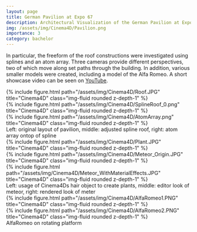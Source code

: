 ```yaml
---
layout: page
title: German Pavilion at Expo 67
description: Architectural Visualization of the German Pavilion at Expo 67 with Cinema4D
img: /assets/img/Cinema4D/Pavilion.png
importance: 3
category: bachelor
---
```


In particular, the freeform of the roof constructions were investigated using splines and an atom array. Three cameras provide different perspectives, two of which move along set paths through the building. In addition, various smaller models were created, including a model of the Alfa Romeo.
A short showcase video can be seen on <a href="https://www.youtube.com/watch?v=Wc5k6yzcDsA">YouTube</a>.

<div class="row">
    <div class="col-sm mt-3 mt-md-0">
        {% include figure.html path="/assets/img/Cinema4D/Roof.JPG" title="Cinema4D" class="img-fluid rounded z-depth-1" %}
    </div>
    <div class="col-sm mt-3 mt-md-0">
        {% include figure.html path="/assets/img/Cinema4D/SplineRoof_0.png" title="Cinema4D" class="img-fluid rounded z-depth-1" %}
    </div>
    <div class="col-sm mt-3 mt-md-0">
        {% include figure.html path="/assets/img/Cinema4D/AtomArray.png" title="Cinema4D" class="img-fluid rounded z-depth-1" %}
    </div>
</div>
<div class="caption">
    Left: original layout of pavilion, middle: adjusted spline roof, right: atom array ontop of spline
</div>

<div class="row">
    <div class="col-sm mt-3 mt-md-0">
        {% include figure.html path="/assets/img/Cinema4D/Plant.JPG" title="Cinema4D" class="img-fluid rounded z-depth-1" %}
    </div>
    <div class="col-sm mt-3 mt-md-0">
        {% include figure.html path="/assets/img/Cinema4D/Meteor_Origin.JPG" title="Cinema4D" class="img-fluid rounded z-depth-1" %}
    </div>
    <div class="col-sm mt-3 mt-md-0">
        {% include figure.html path="/assets/img/Cinema4D/Meteor_WithMaterialEffects.JPG" title="Cinema4D" class="img-fluid rounded z-depth-1" %}
    </div>
</div>
<div class="caption">
    Left: usage of Cinema4Ds hair object to create plants, middle: editor look of meteor, right: rendered look of meter
</div>

<div class="row" style="margin: auto;">
    <div class="col-sm mt-3 mt-md-0">
        {% include figure.html path="/assets/img/Cinema4D/AlfaRomeo1.PNG" title="Cinema4D" class="img-fluid rounded z-depth-1" %}
    </div>
    <div class="col-sm mt-3 mt-md-0">
        {% include figure.html path="/assets/img/Cinema4D/AlfaRomeo2.PNG" title="Cinema4D" class="img-fluid rounded z-depth-1" %}
    </div>
</div>
<div class="caption">
    AlfaRomeo on rotating platform
</div>
